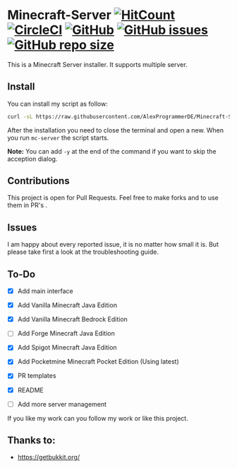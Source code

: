 # Minecraft-Server [![HitCount](http://hits.dwyl.io/AlexProgrammerDE/Minecraft-Server.svg)](http://hits.dwyl.io/AlexProgrammerDE/Minecraft-Server) [![CircleCI](https://circleci.com/gh/AlexProgrammerDE/Minecraft-Server.svg?style=svg)](https://circleci.com/gh/AlexProgrammerDE/Minecraft-Server) [![GitHub](https://img.shields.io/github/license/AlexProgrammerDE/Minecraft-Server)](https://github.com/AlexProgrammerDE/Minecraft-Server/blob/master/LICENSE) [![GitHub issues](https://img.shields.io/github/issues-raw/AlexProgrammerDE/Minecraft-Server)](https://github.com/AlexProgrammerDE/Minecraft-Server/issues) [![GitHub repo size](https://img.shields.io/github/repo-size/AlexProgrammerDE/Minecraft-Server)](https://github.com/AlexProgrammerDE/Minecraft-Server)

This is a Minecraft Server installer. It supports multiple server.

## Install

You can install my script as follow:

```bash
curl -sL https://raw.githubusercontent.com/AlexProgrammerDE/Minecraft-Server/master/install.sh | bash -s -
```

After the installation you need to close the terminal and open a new.
When you run `mc-server` the script starts.

**Note:** You can add `-y` at the end of the command if you want to skip the acception dialog.

## Contributions

This project is open for Pull Requests.
Feel free to make forks and to use them in PR's .

## Issues

I am happy about every reported issue, it is no matter how small it is. But please take first a look at the troubleshooting guide.

## To-Do

- [x] Add main interface

- [x] Add Vanilla Minecraft Java Edition
- [x] Add Vanilla Minecraft Bedrock Edition
- [ ] Add Forge Minecraft Java Edition
- [x] Add Spigot Minecraft Java Edition
- [x] Add Pocketmine Minecraft Pocket Edition (Using latest)

- [x] PR templates
- [x] README
- [ ] Add more server management

If you like my work can you follow my work or like this project.

## Thanks to:

- https://getbukkit.org/
